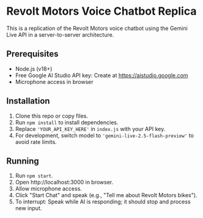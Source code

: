 # Revolt Motors Voice Chatbot Replica

This is a replication of the Revolt Motors voice chatbot using the Gemini Live API in a server-to-server architecture.

## Prerequisites
- Node.js (v18+)
- Free Google AI Studio API key: Create at https://aistudio.google.com
- Microphone access in browser

## Installation
1. Clone this repo or copy files.
2. Run `npm install` to install dependencies.
3. Replace `'YOUR_API_KEY_HERE'` in `index.js` with your API key.
4. For development, switch model to `'gemini-live-2.5-flash-preview'` to avoid rate limits.

## Running
1. Run `npm start`.
2. Open http://localhost:3000 in browser.
3. Allow microphone access.
4. Click "Start Chat" and speak (e.g., "Tell me about Revolt Motors bikes").
5. To interrupt: Speak while AI is responding; it should stop and process new input.


